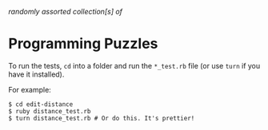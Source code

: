 *randomly assorted collection[s] of*

# Programming Puzzles

To run the tests, `cd` into a folder and run the `*_test.rb` file (or use `turn` if you have it installed).

For example:

    $ cd edit-distance
    $ ruby distance_test.rb
    $ turn distance_test.rb # Or do this. It's prettier!
